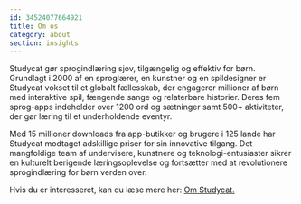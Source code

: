 ```yaml
---
id: 34524077664921
title: Om os
category: about
section: insights
---
```

Studycat gør sprogindlæring sjov, tilgængelig og effektiv for børn. Grundlagt i 2000 af en sproglærer, en kunstner og en spildesigner er Studycat vokset til et globalt fællesskab, der engagerer millioner af børn med interaktive spil, fængende sange og relaterbare historier. Deres fem sprog-apps indeholder over 1200 ord og sætninger samt 500+ aktiviteter, der gør læring til et underholdende eventyr.

Med 15 millioner downloads fra app-butikker og brugere i 125 lande har Studycat modtaget adskillige priser for sin innovative tilgang. Det mangfoldige team af undervisere, kunstnere og teknologi-entusiaster sikrer en kulturelt berigende læringsoplevelse og fortsætter med at revolutionere sprogindlæring for børn verden over.

Hvis du er interesseret, kan du læse mere her: [Om Studycat.](https://studycat.com/about/)

